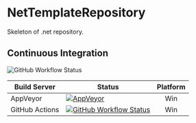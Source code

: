 # NetTemplateRepository
Skeleton of .net repository.


## Continuous Integration


![GitHub Workflow Status](https://img.shields.io/github/workflow/status/reegeek/nettemplaterepository/continuous?style=flat-square)

| Build Server | Status | Platform |
|--------------|--------|:--------:|
| AppVeyor | [![AppVeyor](https://img.shields.io/appveyor/build/reegeek/nettemplaterepository?style=flat-square)](https://ci.appveyor.com/project/reegeek/nettemplaterepository) | Win |
| GitHub Actions | [![GitHub Workflow Status](https://img.shields.io/github/workflow/status/reegeek/nettemplaterepository/continuous?style=flat-square)](https://github.com/reegeek/NetTemplateRepository/actions) | Win |
